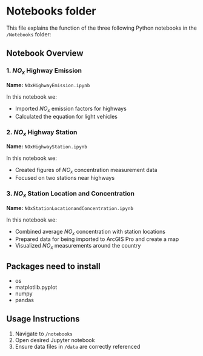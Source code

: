 # Notebooks folder

This file explains the function of the three following Python notebooks in the `/Notebooks` folder:

## Notebook Overview

### 1. $NO_x$ Highway Emission
**Name:** `NOxHighwayEmission.ipynb`

In this notebook we:
- Imported $NO_x$ emission factors for highways
- Calculated the equation for light vehicles

### 2. $NO_x$ Highway Station
**Name:** `NOxHighwayStation.ipynb`

In this notebook we:
- Created figures of $NO_x$ concentration measurement data
- Focused on two stations near highways

### 3. $NO_x$ Station Location and Concentration
**Name:** `NOxStationLocationandConcentration.ipynb`

In this notebook we:
- Combined average $NO_x$ concentration with station locations
- Prepared data for being imported to ArcGIS Pro and create a map
- Visualized $NO_x$ measurements around the country

## Packages need to install
- os
- matplotlib.pyplot
- numpy
- pandas

## Usage Instructions
1. Navigate to `/notebooks`
2. Open desired Jupyter notebook
3. Ensure data files in `/data` are correctly referenced
